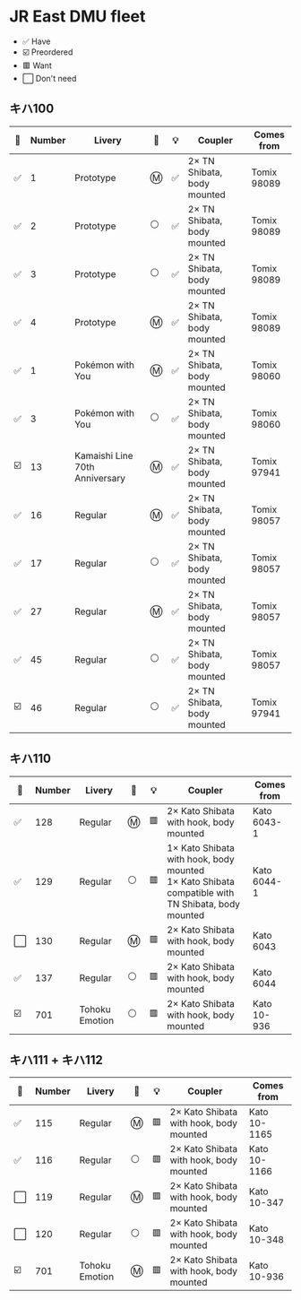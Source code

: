 # JR East DMU fleet

* ✅ Have
* ☑️ Preordered
* 🟥 Want
* ⬜ Don't need

## キハ100

🧰 | Number | Livery | 🚃 | 💡 | Coupler | Comes from
--- | --- | --- | --- | --- | --- | ---
✅ | 1 | Prototype | Ⓜ️ | ✅ | 2× TN Shibata, body mounted | Tomix 98089
✅ | 2 | Prototype | ⚪ | ✅ | 2× TN Shibata, body mounted | Tomix 98089
✅ | 3 | Prototype | ⚪ | ✅ | 2× TN Shibata, body mounted | Tomix 98089
✅ | 4 | Prototype | Ⓜ️ | ✅ | 2× TN Shibata, body mounted | Tomix 98089
✅ | 1 | Pokémon with You | Ⓜ️ | ✅ | 2× TN Shibata, body mounted | Tomix 98060
✅ | 3 | Pokémon with You | ⚪ | ✅ | 2× TN Shibata, body mounted | Tomix 98060
☑️ | 13 | Kamaishi Line 70th Anniversary | Ⓜ️ | ✅ | 2× TN Shibata, body mounted | Tomix 97941
✅ | 16 | Regular | Ⓜ️ | ✅ | 2× TN Shibata, body mounted | Tomix 98057
✅ | 17 | Regular | ⚪ | ✅ | 2× TN Shibata, body mounted | Tomix 98057
✅ | 27 | Regular | Ⓜ️ | ✅ | 2× TN Shibata, body mounted | Tomix 98057
✅ | 45 | Regular | ⚪ | ✅ | 2× TN Shibata, body mounted | Tomix 98057
☑️ | 46 | Regular | ⚪ | ✅ | 2× TN Shibata, body mounted | Tomix 97941

## キハ110

🧰 | Number | Livery | 🚃 | 💡 | Coupler | Comes from
--- | --- | --- | --- | --- | --- | ---
✅ | 128 | Regular | Ⓜ️ | 🟥 | 2× Kato Shibata with hook, body mounted | Kato 6043-1
✅ | 129 | Regular | ⚪ | 🟥 | 1× Kato Shibata with hook, body mounted<br>1× Kato Shibata compatible with TN Shibata, body mounted | Kato 6044-1
⬜ | 130 | Regular | Ⓜ️ | 🟥 | 2× Kato Shibata with hook, body mounted | Kato 6043
✅ | 137 | Regular | ⚪ | 🟥 | 2× Kato Shibata with hook, body mounted | Kato 6044
☑️ | 701 | Tohoku Emotion | ⚪ | 🟥 | 2× Kato Shibata with hook, body mounted | Kato 10-936

## キハ111 + キハ112

🧰 | Number | Livery | 🚃 | 💡 | Coupler | Comes from
--- | --- | --- | --- | --- | --- | ---
✅ | 115 | Regular | Ⓜ️ | 🟥 | 2× Kato Shibata with hook, body mounted | Kato 10-1165
✅ | 116 | Regular | ⚪ | 🟥 | 2× Kato Shibata with hook, body mounted | Kato 10-1166
⬜ | 119 | Regular | Ⓜ️ | 🟥 | 2× Kato Shibata with hook, body mounted | Kato 10-347
⬜ | 120 | Regular | ⚪ | 🟥 | 2× Kato Shibata with hook, body mounted | Kato 10-348
☑️ | 701 | Tohoku Emotion | Ⓜ️ | 🟥 | 2× Kato Shibata with hook, body mounted | Kato 10-936
